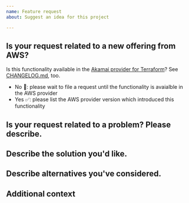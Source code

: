 ```yaml
---
name: Feature request
about: Suggest an idea for this project

---
```


## Is your request related to a new offering from AWS?
Is this functionality available in the [Akamai provider for Terraform](https://registry.terraform.io/providers/akamai/akamai/latest/docs)? See [CHANGELOG.md](https://github.com/akamai/terraform-provider-akamai/blob/master/CHANGELOG.md), too.
  - No 🛑: please wait to file a request until the functionality is avaialble in the AWS provider
  - Yes ✅: please list the AWS provider version which introduced this functionality

## Is your request related to a problem? Please describe.
<!-- A clear and concise description of what the problem is. Ex. I'm always frustrated when ... -->

## Describe the solution you'd like.
<!-- A clear and concise description of what you want to happen -->

## Describe alternatives you've considered.
<!-- A clear and concise description of any alternative solutions or functionality you've considered -->

## Additional context
<!-- Add any other context or screenshots about the feature request here -->
